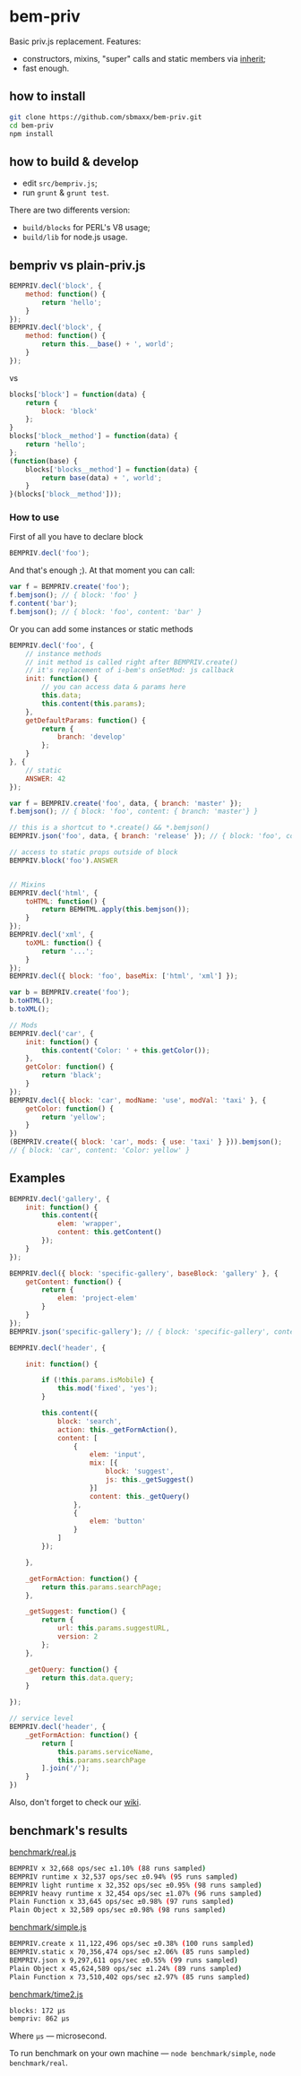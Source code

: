 bem-priv
========
Basic priv.js replacement. Features:
* constructors, mixins, "super" calls and static members via [inherit](https://github.com/dfilatov/inherit);
* fast enough.

## how to install

```bash
git clone https://github.com/sbmaxx/bem-priv.git
cd bem-priv
npm install
```

## how to build & develop
* edit `src/bempriv.js`;
* run `grunt` & `grunt test`.

There are two differents version:
* `build/blocks` for PERL's V8 usage;
* `build/lib` for node.js usage.

## bempriv vs plain-priv.js

```js
BEMPRIV.decl('block', {
    method: function() {
        return 'hello';
    }
});
BEMPRIV.decl('block', {
    method: function() {
        return this.__base() + ', world';
    }
});
```

vs

```js
blocks['block'] = function(data) {
    return {
        block: 'block'
    };
}
blocks['block__method'] = function(data) {
    return 'hello';
};
(function(base) {
    blocks['blocks__method'] = function(data) {
        return base(data) + ', world';
    }
}(blocks['block__method']));
```

### How to use

First of all you have to declare block
```js
BEMPRIV.decl('foo');
```
And that's enough ;). At that moment you can call:
```js
var f = BEMPRIV.create('foo');
f.bemjson(); // { block: 'foo' }
f.content('bar');
f.bemjson(); // { block: 'foo', content: 'bar' }
```

Or you can add some instances or static methods

```js
BEMPRIV.decl('foo', {
    // instance methods
    // init method is called right after BEMPRIV.create()
    // it's replacement of i-bem's onSetMod: js callback
    init: function() {
        // you can access data & params here
        this.data;
        this.content(this.params);
    },
    getDefaultParams: function() {
        return {
            branch: 'develop'
        };
    }
}, {
    // static
    ANSWER: 42
});

var f = BEMPRIV.create('foo', data, { branch: 'master' });
f.bemjson(); // { block: 'foo', content: { branch: 'master'} }

// this is a shortcut to *.create() && *.bemjson()
BEMPRIV.json('foo', data, { branch: 'release' }); // { block: 'foo', content: { branch: 'release' } }

// access to static props outside of block
BEMPRIV.block('foo').ANSWER


// Mixins
BEMPRIV.decl('html', {
    toHTML: function() {
        return BEMHTML.apply(this.bemjson());
    }
});
BEMPRIV.decl('xml', {
    toXML: function() {
        return '...';
    }
});
BEMPRIV.decl({ block: 'foo', baseMix: ['html', 'xml'] });

var b = BEMPRIV.create('foo');
b.toHTML();
b.toXML();

// Mods
BEMPRIV.decl('car', {
    init: function() {
        this.content('Color: ' + this.getColor());
    },
    getColor: function() {
        return 'black';
    }
});
BEMPRIV.decl({ block: 'car', modName: 'use', modVal: 'taxi' }, {
    getColor: function() {
        return 'yellow';
    }
})
(BEMPRIV.create({ block: 'car', mods: { use: 'taxi' } })).bemjson();
// { block: 'car', content: 'Color: yellow' }
```


## Examples
```js
BEMPRIV.decl('gallery', {
    init: function() {
        this.content({
            elem: 'wrapper',
            content: this.getContent()
        });
    }
});

BEMPRIV.decl({ block: 'specific-gallery', baseBlock: 'gallery' }, {
    getContent: function() {
        return {
            elem: 'project-elem'
        }
    }
});
BEMPRIV.json('specific-gallery'); // { block: 'specific-gallery', content: { elem: 'wrapper', content: { elem: 'project-elem' } } }

BEMPRIV.decl('header', {

    init: function() {

        if (!this.params.isMobile) {
            this.mod('fixed', 'yes');
        }

        this.content({
            block: 'search',
            action: this._getFormAction(),
            content: [
                {
                    elem: 'input',
                    mix: [{
                        block: 'suggest',
                        js: this._getSuggest()
                    }]
                    content: this._getQuery()
                },
                {
                    elem: 'button'
                }
            ]
        });

    },

    _getFormAction: function() {
        return this.params.searchPage;
    },

    _getSuggest: function() {
        return {
            url: this.params.suggestURL,
            version: 2
        };
    },

    _getQuery: function() {
        return this.data.query;
    }

});

// service level
BEMPRIV.decl('header', {
    _getFormAction: function() {
        return [
            this.params.serviceName,
            this.params.searchPage
        ].join('/');
    }
})
```

Also, don't forget to check our [wiki](https://github.com/sbmaxx/bempriv/wiki).

## benchmark's results

[benchmark/real.js](benchmark/real.js)
```bash
BEMPRIV x 32,668 ops/sec ±1.10% (88 runs sampled)
BEMPRIV runtime x 32,537 ops/sec ±0.94% (95 runs sampled)
BEMPRIV light runtime x 32,352 ops/sec ±0.95% (98 runs sampled)
BEMPRIV heavy runtime x 32,454 ops/sec ±1.07% (96 runs sampled)
Plain Function x 33,645 ops/sec ±0.98% (97 runs sampled)
Plain Object x 32,589 ops/sec ±0.98% (98 runs sampled)
```
[benchmark/simple.js](benchmark/simple.js)
```bash
BEMPRIV.create x 11,122,496 ops/sec ±0.38% (100 runs sampled)
BEMPRIV.static x 70,356,474 ops/sec ±2.06% (85 runs sampled)
BEMPRIV.json x 9,297,611 ops/sec ±0.55% (99 runs sampled)
Plain Object x 45,624,589 ops/sec ±1.24% (89 runs sampled)
Plain Function x 73,510,402 ops/sec ±2.97% (85 runs sampled)
```
[benchmark/time2.js](benchmark/time2.js)
```bash
blocks: 172 µs
bempriv: 862 µs
```
Where `µs` — microsecond.

To run benchmark on your own machine — `node benchmark/simple`, `node benchmark/real`.
